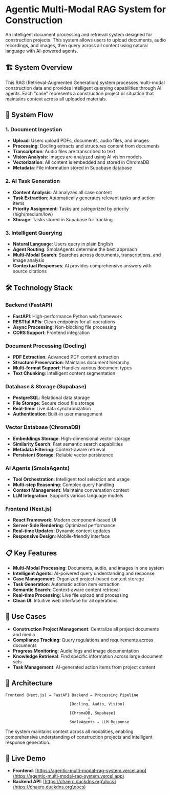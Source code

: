 # Agentic Multi-Modal RAG System for Construction

An intelligent document processing and retrieval system designed for construction projects. This system allows users to upload documents, audio recordings, and images, then query across all content using natural language with AI-powered agents.

## 🏗️ System Overview

This RAG (Retrieval-Augmented Generation) system processes multi-modal construction data and provides intelligent querying capabilities through AI agents. Each "case" represents a construction project or situation that maintains context across all uploaded materials.

## 🔄 System Flow

### 1. **Document Ingestion**
- **Upload**: Users upload PDFs, documents, audio files, and images
- **Processing**: Docling extracts and structures content from documents
- **Transcription**: Audio files are transcribed to text
- **Vision Analysis**: Images are analyzed using AI vision models
- **Vectorization**: All content is embedded and stored in ChromaDB
- **Metadata**: File information stored in Supabase database

### 2. **AI Task Generation**
- **Content Analysis**: AI analyzes all case content
- **Task Extraction**: Automatically generates relevant tasks and action items
- **Priority Assignment**: Tasks are categorized by priority (high/medium/low)
- **Storage**: Tasks stored in Supabase for tracking

### 3. **Intelligent Querying**
- **Natural Language**: Users query in plain English
- **Agent Routing**: SmolaAgents determine the best approach
- **Multi-Modal Search**: Searches across documents, transcriptions, and image analysis
- **Contextual Responses**: AI provides comprehensive answers with source citations

## 🛠️ Technology Stack

### **Backend (FastAPI)**
- **FastAPI**: High-performance Python web framework
- **RESTful APIs**: Clean endpoints for all operations
- **Async Processing**: Non-blocking file processing
- **CORS Support**: Frontend integration

### **Document Processing (Docling)**
- **PDF Extraction**: Advanced PDF content extraction
- **Structure Preservation**: Maintains document hierarchy
- **Multi-format Support**: Handles various document types
- **Text Chunking**: Intelligent content segmentation

### **Database & Storage (Supabase)**
- **PostgreSQL**: Relational data storage
- **File Storage**: Secure cloud file storage
- **Real-time**: Live data synchronization
- **Authentication**: Built-in user management

### **Vector Database (ChromaDB)**
- **Embeddings Storage**: High-dimensional vector storage
- **Similarity Search**: Fast semantic search capabilities
- **Metadata Filtering**: Context-aware retrieval
- **Persistent Storage**: Reliable vector persistence

### **AI Agents (SmolaAgents)**
- **Tool Orchestration**: Intelligent tool selection and usage
- **Multi-step Reasoning**: Complex query handling
- **Context Management**: Maintains conversation context
- **LLM Integration**: Supports various language models

### **Frontend (Next.js)**
- **React Framework**: Modern component-based UI
- **Server-Side Rendering**: Optimized performance
- **Real-time Updates**: Dynamic content updates
- **Responsive Design**: Mobile-friendly interface

## 📋 Key Features

- **Multi-Modal Processing**: Documents, audio, and images in one system
- **Intelligent Agents**: AI-powered query understanding and response
- **Case Management**: Organized project-based content storage
- **Task Generation**: Automatic action item extraction
- **Semantic Search**: Context-aware content retrieval
- **Real-time Processing**: Live file upload and processing
- **Clean UI**: Intuitive web interface for all operations

## 🚀 Use Cases

- **Construction Project Management**: Centralize all project documents and media
- **Compliance Tracking**: Query regulations and requirements across documents
- **Progress Monitoring**: Audio logs and image documentation
- **Knowledge Retrieval**: Find specific information across large document sets
- **Task Management**: AI-generated action items from project content

## 🔧 Architecture

```
Frontend (Next.js) → FastAPI Backend → Processing Pipeline
                                    ↓
                            [Docling, Audio, Vision]
                                    ↓
                            [ChromaDB, Supabase]
                                    ↓
                            SmolaAgents → LLM Response
```

The system maintains context across all modalities, enabling comprehensive understanding of construction projects and intelligent response generation.

## 🚀 Live Demo
- **Frontend**: [https://agentic-multi-modal-rag-system.vercel.app](https://agentic-multi-modal-rag-system.vercel.app)
- **Backend API**: [https://chaero.duckdns.org\docs](https://chaero.duckdns.org\docs)
